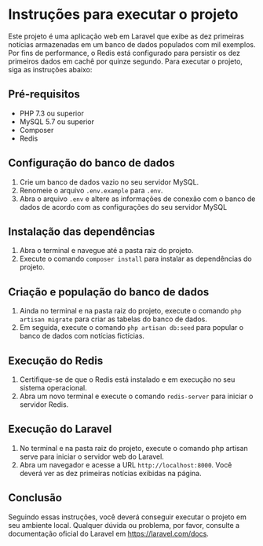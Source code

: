 # Instruções para executar o projeto

Este projeto é uma aplicação web em Laravel que exibe as dez primeiras notícias armazenadas em um banco de dados populados com mil exemplos. Por fins de performance, o Redis está configurado para persistir os dez primeiros dados em cachê por quinze segundo. Para executar o projeto, siga as instruções abaixo:

## Pré-requisitos

* PHP 7.3 ou superior
* MySQL 5.7 ou superior
* Composer
* Redis

## Configuração do banco de dados

1. Crie um banco de dados vazio no seu servidor MySQL.
2. Renomeie o arquivo `.env.example` para `.env`.
3. Abra o arquivo `.env` e altere as informações de conexão com o banco de dados de acordo com as configurações do seu servidor MySQL

## Instalação das dependências

1. Abra o terminal e navegue até a pasta raiz do projeto.
2. Execute o comando `composer install` para instalar as dependências do projeto.

## Criação e população do banco de dados

1. Ainda no terminal e na pasta raiz do projeto, execute o comando `php artisan migrate` para criar as tabelas do banco de dados.
2. Em seguida, execute o comando `php artisan db:seed` para popular o banco de dados com notícias fictícias.

## Execução do Redis

1. Certifique-se de que o Redis está instalado e em execução no seu sistema operacional.
2. Abra um novo terminal e execute o comando `redis-server` para iniciar o servidor Redis.

## Execução do Laravel

1. No terminal e na pasta raiz do projeto, execute o comando php artisan serve para iniciar o servidor web do Laravel.
2. Abra um navegador e acesse a URL `http://localhost:8000`. Você deverá ver as dez primeiras notícias exibidas na página.

## Conclusão

Seguindo essas instruções, você deverá conseguir executar o projeto em seu ambiente local. Qualquer dúvida ou problema, por favor, consulte a documentação oficial do Laravel em https://laravel.com/docs.
